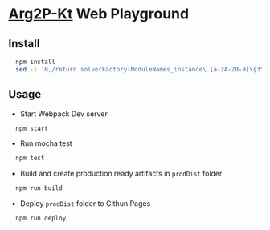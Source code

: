 # [Arg2P-Kt](https://github.com/tuProlog/arg2p-kt) Web Playground

## Install
```bash
  npm install
  sed -i '0,/return solverFactory(ModuleNames_instance\.[a-zA-Z0-9]\{3\}(true), \[ModuleNames_instance\.[a-zA-Z0-9]\{3\}(false)\]);/s//return require(".\/2p-solve-classic.js").it.unibo.tuprolog.solve.classic.ClassicSolverFactory;/' node_modules/@tuprolog/arg2p/2p-solve.js
```

## Usage

- Start Webpack Dev server

```bash
  npm start
```

- Run mocha test

```bash
  npm test
```

- Build and create production ready artifacts in `prodDist` folder

```bash
  npm run build
```

- Deploy `prodDist` folder to Githun Pages

```bash
  npm run deploy
```
